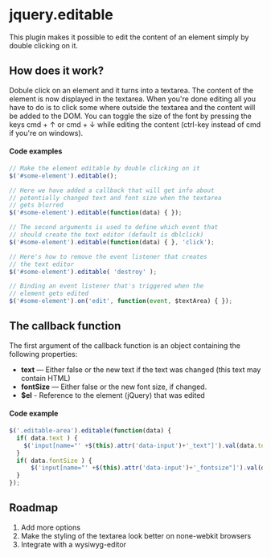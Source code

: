 # jquery.editable

This plugin makes it possible to edit the content of an element simply by double clicking on it. 

## How does it work?

Dobule click on an element and it turns into a textarea. The content of the element is now displayed in the textarea. 
When you're done editing all you have to do is to click some where outside the textarea and the content will
be added to the DOM. You can toggle the size of the font by pressing the keys cmd + &uarr; or cmd + &darr; while editing the content 
(ctrl-key instead of cmd if you're on windows).


#### Code examples

```js
// Make the element editable by double clicking on it
$('#some-element').editable(); 

// Here we have added a callback that will get info about 
// potentially changed text and font size when the textarea
// gets blurred
$('#some-element').editable(function(data) { }); 

// The second arguments is used to define which event that 
// should create the text editor (default is dblclick)
$('#some-element').editable(function(data) { }, 'click'); 

// Here's how to remove the event listener that creates 
// the text editor
$('#some-element').editable( 'destroy' ); 

// Binding an event listener that's triggered when the
// element gets edited
$('#some-element').on('edit', function(event, $textArea) { }); 
```

## The callback function

The first argument of the callback function is an object containing the following properties:

- **text** — Either false or the new text if the text was changed (this text may contain HTML)
- **fontSize** — Either false or the new font size, if changed.
- **$el** - Reference to the element (jQuery) that was edited


#### Code example

```js
$('.editable-area').editable(function(data) {
  if( data.text ) {
    $('input[name="' +$(this).attr('data-input')+'_text"]').val(data.text);
  }
  if( data.fontSize ) {
      $('input[name="' +$(this).attr('data-input')+'_fontsize"]').val(data.fontSize);
  } 
});
```

## Roadmap

1. Add more options
2. Make the styling of the textarea look better on none-webkit browsers
3. Integrate with a wysiwyg-editor
